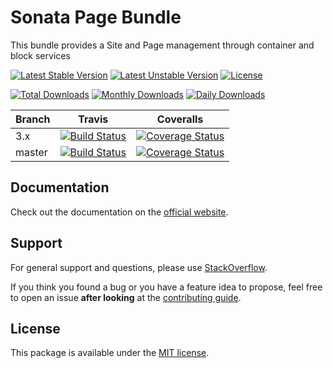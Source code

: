 <!--
DO NOT EDIT THIS FILE!

It's auto-generated by sonata-project/dev-kit package.
-->

# Sonata Page Bundle

This bundle provides a Site and Page management through container and block services

[![Latest Stable Version](https://poser.pugx.org/sonata-project/page-bundle/v/stable)](https://packagist.org/packages/sonata-project/page-bundle)
[![Latest Unstable Version](https://poser.pugx.org/sonata-project/page-bundle/v/unstable)](https://packagist.org/packages/sonata-project/page-bundle)
[![License](https://poser.pugx.org/sonata-project/page-bundle/license)](https://packagist.org/packages/sonata-project/page-bundle)

[![Total Downloads](https://poser.pugx.org/sonata-project/page-bundle/downloads)](https://packagist.org/packages/sonata-project/page-bundle)
[![Monthly Downloads](https://poser.pugx.org/sonata-project/page-bundle/d/monthly)](https://packagist.org/packages/sonata-project/page-bundle)
[![Daily Downloads](https://poser.pugx.org/sonata-project/page-bundle/d/daily)](https://packagist.org/packages/sonata-project/page-bundle)

Branch | Travis | Coveralls |
------ | ------ | --------- |
3.x   | [![Build Status][travis_stable_badge]][travis_stable_link]     | [![Coverage Status][coveralls_stable_badge]][coveralls_stable_link]     |
master | [![Build Status][travis_unstable_badge]][travis_unstable_link] | [![Coverage Status][coveralls_unstable_badge]][coveralls_unstable_link] |

## Documentation

Check out the documentation on the [official website](https://sonata-project.org/bundles/page).

## Support

For general support and questions, please use [StackOverflow](http://stackoverflow.com/questions/tagged/sonata).

If you think you found a bug or you have a feature idea to propose, feel free to open an issue
**after looking** at the [contributing guide](CONTRIBUTING.md).

## License

This package is available under the [MIT license](LICENSE).

[travis_stable_badge]: https://travis-ci.org/sonata-project/SonataPageBundle.svg?branch=3.x
[travis_stable_link]: https://travis-ci.org/sonata-project/SonataPageBundle
[travis_unstable_badge]: https://travis-ci.org/sonata-project/SonataPageBundle.svg?branch=master
[travis_unstable_link]: https://travis-ci.org/sonata-project/SonataPageBundle

[coveralls_stable_badge]: https://coveralls.io/repos/github/sonata-project/SonataPageBundle/badge.svg?branch=3.x
[coveralls_stable_link]: https://coveralls.io/github/sonata-project/SonataPageBundle?branch=3.x
[coveralls_unstable_badge]: https://coveralls.io/repos/github/sonata-project/SonataPageBundle/badge.svg?branch=master
[coveralls_unstable_link]: https://coveralls.io/github/sonata-project/SonataPageBundle?branch=master
